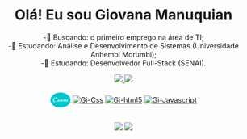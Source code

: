 
<h1 align="center">Olá! Eu sou Giovana Manuquian</h1>

<div align="center">
  
-🔎 Buscando: o primeiro emprego na área de TI;<br>
-📕 Estudando: Análise e Desenvolvimento de Sistemas (Universidade Anhembi Morumbi);<br>
-📕 Estudando: Desenvolvedor Full-Stack (SENAI).

</div>


<div align="center">
  <a href="https://github.com/Giovana-Manuquian">
 <img height="180em" src="https://github-readme-stats.vercel.app/api?username=Giovana-Manuquian&show_icons=true&theme=tokyonight"/>
 <img height="180em" src="https://github-readme-stats.vercel.app/api/top-langs/?username=Giovana-Manuquian&layout=compact&theme=tokyonight"/>
</div>
  
  <a href="https://github.com/Giovana-Manuquian">
   
<!--  <div style="display: inline_block"><br>     -->
  <div align="center"><br>
  <img align="center" alt="Gi-Canva" height="30" width="40" src="https://raw.githubusercontent.com/devicons/devicon/master/icons/canva/canva-original.svg" />
  <img align="center" alt="Gi-Css" height="30" width="40" src="https://cdn.jsdelivr.net/gh/devicons/devicon/icons/css3/css3-original.svg" />
  <img align="center" alt="Gi-html5" height="30" width="40" src="https://cdn.jsdelivr.net/gh/devicons/devicon/icons/html5/html5-original.svg" />
  <img align="center" alt="Gi-Javascript" height="30" width="40" src="https://cdn.jsdelivr.net/gh/devicons/devicon/icons/javascript/javascript-original.svg" />
  </div>
  
  ##
  
  <div align="center"> 
  <a href = "mailto:gmanuquian@gmail.com"><img src=https://img.shields.io/badge/Gmail-D14836?style=for-the-badge&logo=gmail&logoColor=white target="_blank"></a>
  <a href="https://www.linkedin.com/in/giovana-manuquian-a4829a188/" target="_blank"><img src="https://img.shields.io/badge/-LinkedIn-%230077B5?style=for-the-badge&logo=linkedin&logoColor=white" target="_blank"></a> 
  
  
  <!-- ![Snake animation](https://github.com/Giovana-Manuquian/Giovana-Manuquian/blob/output/github-contribution-grid-snake.svg) -->
 
  </div>
